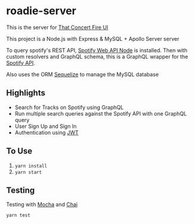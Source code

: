 # roadie-server

This is the server for [That Concert Fire UI](https://github.com/monaco89/roadie)

This project is a Node.js with Express & MySQL + Apollo Server server 

To query spotify's REST API, [Spotify Web API Node](https://github.com/thelinmichael/spotify-web-api-node) is installed. Then with custom resolvers and GraphQL schema, this is a GraphQL wrapper for the [Spotify API](https://developer.spotify.com/web-api/).

Also uses the ORM [Sequelize](https://github.com/sequelize/sequelize) to manage the MySQL database

## Highlights

* Search for Tracks on Spotify using GraphQL
* Run multiple search queries against the Spotify API with one GraphQL query
* User Sign Up and Sign In
* Authentication using [JWT](https://jwt.io/)

## To Use

1. `yarn install`
2. `yarn start`

## Testing

Testing with [Mocha](http://mochajs.org/) and [Chai](https://www.chaijs.com/)

`yarn test`